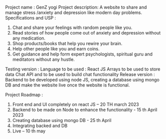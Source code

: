 Project name : GenZ yogi
Project description: A website to share and manage stress /anxiety and depression like modern
day problems.
Specifications and USP :
1) Chat and share your feelings with random people like you.
2) Read stories of how people come out of anxiety and depression without any medication.
3) Shop products/books that help you rewire your brain.
4) Help other people like you and earn coins.
5) Get guidance and help form expert psychologists, spiritual guru and meditators without any
hustle.

Testing version :
Language to be used : React JS
Arrays to be used to store data
Chat API and to be used to build chat functionality
Release version :
Backend to be developed using node JS, creating a database using mongo DB and make the website live
once the website is functional.

Project Roadmap :

1) Front end and UI completely on react JS – 20 TH march 2023
2) Backend to be made on Node to enhance the functionality - 15 th April 2023
3) Creating database using mongo DB - 25 th April
4) Integrating backed and DB
5) Live – 10 th may


